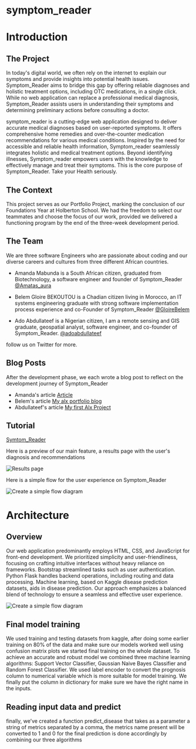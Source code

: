 # symptom_reader

# **Introduction**

## **The Project** 

In today's digital world, we often rely on the internet to explain our symptoms
and provide insights into potential health issues. Symptom_Reader aims to bridge this gap 
by offering reliable diagnoses and holistic treatment options, including OTC medications, in a single click.
While no web application can replace a professional medical diagnosis, Symptom_Reader assists users 
in understanding their symptoms and determining preliminary actions before consulting a doctor.

symptom_reader is a cutting-edge web application designed to deliver accurate medical 
diagnoses based on user-reported symptoms. It offers comprehensive home remedies and 
over-the-counter medication recommendations for various medical conditions. Inspired by the 
need for accessible and reliable health information, Symptom_reader seamlessly integrates 
holistic and medical treatment options. Beyond identifying illnesses, Symptom_reader 
empowers users with the knowledge to effectively manage and treat their symptoms. This is the core purpose of Symptom_Reader. Take your Health seriously.

## **The Context**

This project serves as our Portfolio Project, marking the conclusion of our Foundations Year at Holberton School.
We had the freedom to select our teammates and choose the focus of our work, provided we delivered a 
functioning program by the end of the three-week development period.

## **The Team**  

We are three software Engineers who are passionate about coding and our diverse careers and cultures
from three different African countries.

- Amanda Mabunda is a South African citizen, graduated from Biotechnology, a software engineer
  and founder of Symptom_Reader [@Amatas_aura](https://x.com/Amatas_aura)

- Belem Gloire BEKOUTOU is a Chadian citizen living in Morocco, an IT systems engineering graduate with strong
  software implementation process experience and co-Founder of Symptom_Reader [@GloireBelem](https://x.com/GloireBelem)

- Ado Abdullateef is a Nigerian citizen, I am a remote sensing and GIS graduate, geospatial analyst, software engineer,
  and co-founder of Symptom_Reader. [@adoabdullateef](https://x.com/adoabdullateef)

follow us on Twitter for more.

## **Blog Posts**

After the development phase, we each wrote a blog post to reflect on the development journey of Symptom_Reader

- Amanda's article [Article](https://www.linkedin.com/pulse/symptomreader-amanda-mabunda-tzyvf)
- Belem's article [My alx portfolio blog](https://medium.com/@belemgloire/my-alx-portfolio-project-910482233e53)
- Abdullateef's article [My first Alx Project](https://medium.com/@lateefolatunbosun12/symptomreader-my-alx-project-48be304b1282)

## **Tutorial**

[Symtom_Reader](http://gloire-belem.tech/)

Here is a preview of our main feature, a results page with the user's diagnosis and recommendations

![Results page](image-url)

Here is a simple flow for the user experience on Symptom_Reader

![Create a simple flow diagram](image-url)

# **Architecture**

## **Overview**

Our web application predominantly employs HTML, CSS, and JavaScript for front-end development. 
We prioritized simplicity and user-friendliness, focusing on crafting intuitive interfaces without heavy reliance on frameworks. 
Bootstrap streamlined tasks such as user authentication. Python Flask handles backend operations, including routing and data processing. 
Machine learning, based on Kaggle disease prediction datasets, aids in disease prediction. 
Our approach emphasizes a balanced blend of technology to ensure a seamless and effective user experience.

![Create a simple flow diagram](image-url)

## **Final model training**

We used training and testing datasets from kaggle, after doing some earlier training on 80% of the data and make sure our models worked well using confusion matrix plots we started final training on the whole dataset. To achieve an accurate and  robust model we combined three machine learning algorithms: Support Vector Classifier, Gaussian Naive Bayes Classifier and Random Forest Classifier. We used label encoder to convert the prognosis column to numerical variable which is more suitable for model training. We finally put the column in dictionary for make sure we have the right name in the inputs.

## **Reading input data and predict**
finally, we’ve created a function predict_disease that takes as a parameter a string of metrics separated by a comma, the metrics name present will be converted to 1 and 0 for the final prediction is done accordingly by combining our three algorithms

